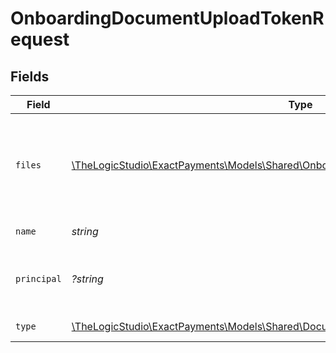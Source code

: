 # OnboardingDocumentUploadTokenRequest


## Fields

| Field                                                                                                                                                                                                                                                                             | Type                                                                                                                                                                                                                                                                              | Required                                                                                                                                                                                                                                                                          | Description                                                                                                                                                                                                                                                                       | Example                                                                                                                                                                                                                                                                           |
| --------------------------------------------------------------------------------------------------------------------------------------------------------------------------------------------------------------------------------------------------------------------------------- | --------------------------------------------------------------------------------------------------------------------------------------------------------------------------------------------------------------------------------------------------------------------------------- | --------------------------------------------------------------------------------------------------------------------------------------------------------------------------------------------------------------------------------------------------------------------------------- | --------------------------------------------------------------------------------------------------------------------------------------------------------------------------------------------------------------------------------------------------------------------------------- | --------------------------------------------------------------------------------------------------------------------------------------------------------------------------------------------------------------------------------------------------------------------------------- |
| `files`                                                                                                                                                                                                                                                                           | [\TheLogicStudio\ExactPayments\Models\Shared\OnboardingDocumentUploadTokenRequestFiles](../../Models/Shared/OnboardingDocumentUploadTokenRequestFiles.md)                                                                                                                         | :heavy_check_mark:                                                                                                                                                                                                                                                                | The binary data of the Document being uploaded. The following file types are supported `bmp`,`csv`,`doc`,`docx`,`jpg`,`pdf`,`png`,`rtf`,`txt`,`xls` and `xlsx`. An HTTP `500 Internal Server Error` code with a JSON response will be returned when the Document is not uploaded. |                                                                                                                                                                                                                                                                                   |
| `name`                                                                                                                                                                                                                                                                            | *string*                                                                                                                                                                                                                                                                          | :heavy_check_mark:                                                                                                                                                                                                                                                                | The Name of the Document being uploaded.                                                                                                                                                                                                                                          | Business document                                                                                                                                                                                                                                                                 |
| `principal`                                                                                                                                                                                                                                                                       | *?string*                                                                                                                                                                                                                                                                         | :heavy_minus_sign:                                                                                                                                                                                                                                                                | The unique identifier of the Principal you are uploading the Document for. This field is required if you upload the Document to one of the Principals added in the Onboarding Application.                                                                                        | 64ca7b2e4ab69839f78db609                                                                                                                                                                                                                                                          |
| `type`                                                                                                                                                                                                                                                                            | [\TheLogicStudio\ExactPayments\Models\Shared\DocumentUploadType](../../Models/Shared/DocumentUploadType.md)                                                                                                                                                                       | :heavy_check_mark:                                                                                                                                                                                                                                                                | The Type of the Document being uploaded.                                                                                                                                                                                                                                          | drivers-license                                                                                                                                                                                                                                                                   |